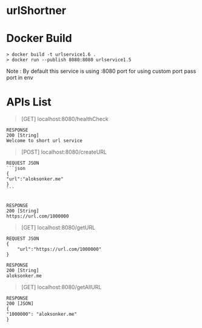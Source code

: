 # urlShortner
# Docker Build

    > docker build -t urlservice1.6 .
    > docker run --publish 8080:8080 urlservice1.5

Note : By default this service is using :8080 port
for using custom port pass port in env 

# APIs List
> [GET] localhost:8080/healthCheck 

    RESPONSE
    200 [String]
    Welcome to short url service

> [POST] localhost:8080/createURL

    REQUEST JSON
    ```json
    {
    "url":"aloksonker.me"
    }
    ```
    

    RESPONSE
    200 [String]
    https://url.com/1000000




> [GET] localhost:8080/getURL

    REQUEST JSON
    {
        "url":"https://url.com/1000000"
    }

    RESPONSE
    200 [String]
    aloksonker.me

> [GET] localhost:8080/getAllURL

    RESPONSE
    200 [JSON]
    {
    "1000000": "aloksonker.me"
    }


